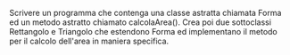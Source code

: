 Scrivere un programma che contenga una classe astratta chiamata Forma ed un
metodo astratto chiamato calcolaArea(). Crea poi due sottoclassi Rettangolo e
Triangolo che estendono Forma ed implementano il metodo per il calcolo dell'area
in maniera specifica.

